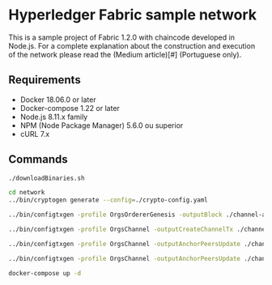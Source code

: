 # Hyperledger Fabric sample network

This is a sample project of Fabric 1.2.0 with chaincode developed in Node.js.
For a complete explanation about the construction and execution of the network please read the (Medium article)[#] (Portuguese only).

## Requirements

* Docker 18.06.0 or later
* Docker-compose 1.22 or later
* Node.js 8.11.x family
* NPM (Node Package Manager) 5.6.0 ou superior
* cURL 7.x

## Commands

```bash
./downloadBinaries.sh

```

```bash
cd network
../bin/cryptogen generate --config=./crypto-config.yaml
```

```bash
../bin/configtxgen -profile OrgsOrdererGenesis -outputBlock ./channel-artifacts/genesis.block
```

```bash
../bin/configtxgen -profile OrgsChannel -outputCreateChannelTx ./channel-artifacts/channel.tx -channelID samplechannel
```

```bash
../bin/configtxgen -profile OrgsChannel -outputAnchorPeersUpdate ./channel-artifacts/ProviderMSPanchors.tx -channelID samplechannel -asOrg ProviderMSP
```

```bash
../bin/configtxgen -profile OrgsChannel -outputAnchorPeersUpdate ./channel-artifacts/ConsumerMSPanchors.tx -channelID samplechannel -asOrg ConsumerMSP
```

```bash
docker-compose up -d
```

